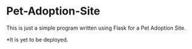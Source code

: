 # Pet-Adoption-Site

This is just a simple program written using Flask for a Pet Adoption Site.

*It is yet to be deployed.
